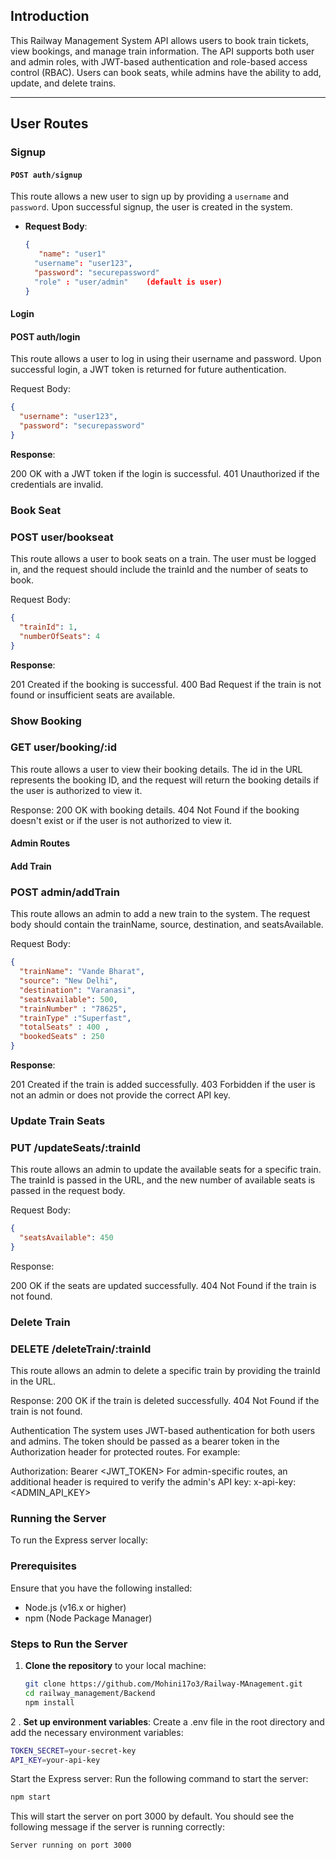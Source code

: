 ## Introduction

This Railway Management System API allows users to book train tickets, view bookings, and manage train information. The API supports both user and admin roles, with JWT-based authentication and role-based access control (RBAC). Users can book seats, while admins have the ability to add, update, and delete trains.

---

## User Routes

### Signup

#### `POST auth/signup`
This route allows a new user to sign up by providing a `username` and `password`. Upon successful signup, the user is created in the system.

- **Request Body**:
  ```json
  {
     "name": "user1"
    "username": "user123",
    "password": "securepassword"
    "role" : "user/admin"    (default is user)
  }
   ```
#### Login
#### POST auth/login
 
This route allows a user to log in using their username and password. Upon successful login, a JWT token is returned for future authentication.

Request Body:

```json
{
  "username": "user123",
  "password": "securepassword"
}

```
**Response**:

200 OK with a JWT token if the login is successful.
401 Unauthorized if the credentials are invalid.

### Book Seat
### POST user/bookseat
This route allows a user to book seats on a train. The user must be logged in, and the request should include the trainId and the number of seats to book.

Request Body:

```json
{
  "trainId": 1,
  "numberOfSeats": 4
}
```
**Response**:

201 Created if the booking is successful.
400 Bad Request if the train is not found or insufficient seats are available.

### Show Booking
### GET user/booking/:id
This route allows a user to view their booking details. The id in the URL represents the booking ID, and the request will return the booking details if the user is authorized to view it.

Response:
200 OK with booking details.
404 Not Found if the booking doesn't exist or if the user is not authorized to view it.

#### Admin Routes
#### Add Train
### POST admin/addTrain
This route allows an admin to add a new train to the system. The request body should contain the trainName, source, destination, and seatsAvailable.

Request Body:

```json
{
  "trainName": "Vande Bharat",
  "source": "New Delhi",
  "destination": "Varanasi",
  "seatsAvailable": 500, 
  "trainNumber" : "78625",
  "trainType" :"Superfast",
  "totalSeats" : 400 ,
  "bookedSeats" : 250
}
```
**Response**:

201 Created if the train is added successfully.
403 Forbidden if the user is not an admin or does not provide the correct API key.

### Update Train Seats
### PUT /updateSeats/:trainId
This route allows an admin to update the available seats for a specific train. The trainId is passed in the URL, and the new number of available seats is passed in the request body.

Request Body:

```json
{
  "seatsAvailable": 450
}
```
Response:

200 OK if the seats are updated successfully.
404 Not Found if the train is not found.

### Delete Train
### DELETE /deleteTrain/:trainId
This route allows an admin to delete a specific train by providing the trainId in the URL.

Response:
200 OK if the train is deleted successfully.
404 Not Found if the train is not found.

Authentication
The system uses JWT-based authentication for both users and admins. The token should be passed as a bearer token in the Authorization header for protected routes. For example:

Authorization: Bearer <JWT_TOKEN>
For admin-specific routes, an additional header is required to verify the admin's API key:
x-api-key: <ADMIN_API_KEY>  

###  Running the Server

To run the Express server locally:

### Prerequisites

Ensure that you have the following installed:
- Node.js (v16.x or higher)
- npm (Node Package Manager)

### Steps to Run the Server

1. **Clone the repository** to your local machine:
   ```bash
   git clone https://github.com/Mohini17o3/Railway-MAnagement.git
   cd railway_management/Backend
   npm install
   ```
2 . **Set up environment variables**: Create a .env file in the root directory and add the necessary environment variables:

```bash
TOKEN_SECRET=your-secret-key
API_KEY=your-api-key
```
Start the Express server: Run the following command to start the server:

```bash
npm start
```
This will start the server on port 3000 by default. You should see the following message if the server is running correctly:

```bash
Server running on port 3000   
```
